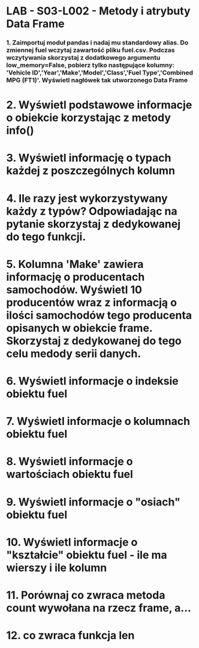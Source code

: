 <h1>LAB - S03-L002 - Metody i atrybuty Data Frame</h1>
<h3>1. Zaimportuj moduł pandas i nadaj mu standardowy alias. Do zmiennej fuel wczytaj zawartość pliku fuel.csv. Podczas wczytywania skorzystaj z dodatkowego argumentu low_memory=False, pobierz tylko następujące kolumny: 'Vehicle ID','Year','Make','Model','Class','Fuel Type','Combined MPG (FT1)'. Wyświetl nagłówek tak utworzonego Data Frame</h3>
<h1>2. Wyświetl podstawowe informacje o obiekcie korzystając z metody info()</h3>
<h1>3. Wyświetl informację o typach każdej z poszczególnych kolumn</h3></h3>
<h1>4. Ile razy jest wykorzystywany każdy z typów? Odpowiadając na pytanie skorzystaj z dedykowanej do tego
funkcji.</h3>
<h1>5. Kolumna 'Make' zawiera informację o producentach samochodów. Wyświetl 10 producentów wraz z
informacją o ilości samochodów tego producenta opisanych w obiekcie frame. Skorzystaj z dedykowanej do
tego celu medody serii danych.</h3>
<h1>6. Wyświetl informacje o indeksie obiektu fuel</h3>
<h1>7. Wyświetl informacje o kolumnach obiektu fuel</h3>
<h1>8. Wyświetl informacje o wartościach obiektu fuel</h3>
<h1>9. Wyświetl informacje o "osiach" obiektu fuel</h3>
<h1>10. Wyświetl informacje o "kształcie" obiektu fuel - ile ma wierszy i ile kolumn</h3>
<h1>11. Porównaj co zwraca metoda count wywołana na rzecz frame, a...</h3>
<h1>12. co zwraca funkcja len</h3>
